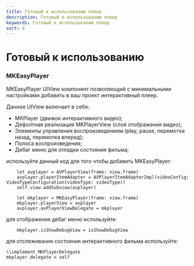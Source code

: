 ```yaml
---
title: Готовый к использованию плеер
description: Готовый к использованию плеер
keywords: Готовый к использованию плеер
sort: 4
---
```


# Готовый к использованию

### MKEasyPlayer

MKEasyPlayer UIView компонент позволяющий с минимальными настройками добавить в ваш проект интерактивный плеер. 

Данное UIView включает в себя:
- MKPlayer (движок интерактивного видео);
- Дефолтная реализация MKPlayerView (слой отображения видео);
- Элементы управления воспроизведением (play, pause, перемотка назад, перемотка вперед);
- Полоса воспроизведения;
- Дебаг меню для отладки состояния фильма;

используйте данный код для того чтобы добавить MKEasyPlayer:

    
```
    let avplayer = AVPlayerView(frame: view.frame)
    avplayer.playerItemAdapter = AVPlayerItemAdapterImpl(videoConfig: VideoTypeConfiguration(videoType: videoType))
    self.view.addSubview(avplayer)

    let mkplayer = MKEasyPlayer(frame: view.frame)
    mkplayer.playerView = avplayer
    avplayer.avPlayerViewDelegate = mkplayer
```

для отображения дебаг меню используйте:
```
    mkplayer.isShowDebugView = isShowDebugView
```

для отслеживания состояния интерактивного фильма используйте:
```
\\implement MKPlayerDelegate 
mkplayer.delegate = self 
```


